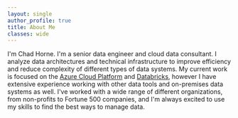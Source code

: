 ```yaml
---
layout: single
author_profile: true
title: About Me
classes: wide
---
```


I'm Chad Horne. I'm a senior data engineer and cloud data consultant. I analyze data architectures and technical infrastructure to improve efficiency and reduce complexity of different types of data systems. My current work is focused on the [Azure Cloud Platform](https://azure.microsoft.com/) and [Databricks](https://www.databricks.com/), however I have extensive experience working with other data tools and on-premises data systems as well. I've worked with a wide range of different organizations, from non-profits to Fortune 500 companies, and I'm always excited to use my skills to find the best ways to manage data.
